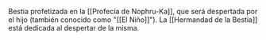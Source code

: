 Bestia profetizada en la [[Profecía de Nophru-Ka]], que será despertada por el hijo (también conocido como "[[El Niño]]").
La [[Hermandad de la Bestia]] está dedicada al despertar de la misma.